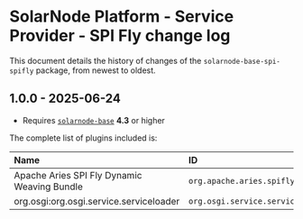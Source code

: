 # SolarNode Platform - Service Provider - SPI Fly change log

This document details the history of changes of the `solarnode-base-spi-spifly` package, from newest
to oldest.

## 1.0.0 - 2025-06-24

 * Requires [`solarnode-base`](../../solarnode-base/debian) **4.3** or higher

The complete list of plugins included is:

| Name                                        | ID                                       | Vers  |
|:--------------------------------------------|:-----------------------------------------|:------|
| Apache Aries SPI Fly Dynamic Weaving Bundle | `org.apache.aries.spifly.dynamic.bundle` | 1.3.7 |
| org.osgi:org.osgi.service.serviceloader     | `org.osgi.service.serviceloader`         | 1.0.0 |
